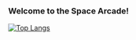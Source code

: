 ### Welcome to the Space Arcade!

[![Top Langs](https://github-readme-stats.vercel.app/api/top-langs/?username=ArcadeDan&theme=gruvbox&show_icons=true&exclude_repo=JoJo-s-Bizarre-Rimworld&layout=compact)](https://github.com/anuraghazra/github-readme-stats)
